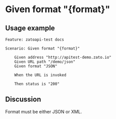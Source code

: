 
Given format "{format}"
=============================================================================================================

Usage example
-------------

```
Feature: zatoapi-test docs

Scenario: Given format "{format}"

    Given address "http://apitest-demo.zato.io"
    Given URL path "/demo/json"
    Given format "JSON"

    When the URL is invoked

    Then status is "200"
```

Discussion
----------

Format must be either JSON or XML.
